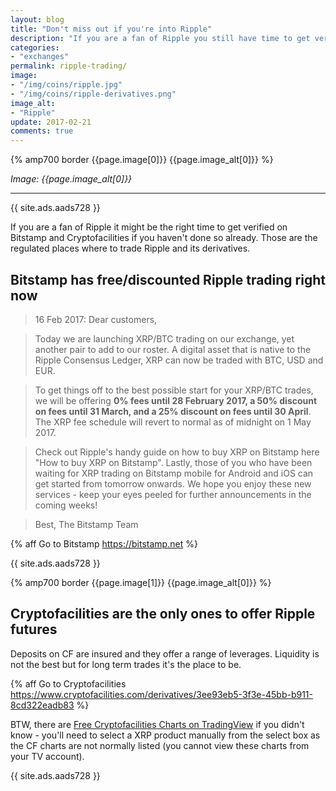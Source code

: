 ```yaml
---
layout: blog
title: "Don't miss out if you're into Ripple"
description: "If you are a fan of Ripple you still have time to get verified on Bitstamp and on Cryptofacilities - Bitstamp offers fee discount."
categories:
- "exchanges"
permalink: ripple-trading/
image:
- "/img/coins/ripple.jpg"
- "/img/coins/ripple-derivatives.png"
image_alt:
- "Ripple"
update: 2017-02-21
comments: true
---
```


{% amp700 border {{page.image[0]}} {{page.image_alt[0]}} %}

_Image: {{page.image_alt[0]}}_

________________________

{{ site.ads.aads728 }}

If you are a fan of Ripple it might be the right time to get verified on Bitstamp and Cryptofacilities if you haven't done so already. Those are the regulated places where to trade Ripple and its derivatives.

## Bitstamp has free/discounted Ripple trading right now


> 16 Feb 2017: Dear customers,

> Today we are launching XRP/BTC trading on our exchange, yet another pair to add to our roster. A digital asset that is native to the Ripple Consensus Ledger, XRP can now be traded with BTC, USD and EUR.

> To get things off to the best possible start for your XRP/BTC trades, we will be offering **0% fees until 28 February 2017, a 50% discount on fees until 31 March, and a 25% discount on fees until 30 April**. The XRP fee schedule will revert to normal as of midnight on 1 May 2017.

> Check out Ripple's handy guide on how to buy XRP on Bitstamp here "How to buy XRP on Bitstamp". Lastly, those of you who have been waiting for XRP trading on Bitstamp mobile for Android and iOS can get started from tomorrow onwards. We hope you enjoy these new services - keep your eyes peeled for further announcements in the coming weeks!

> Best,
The Bitstamp Team


{% aff Go to Bitstamp https://bitstamp.net %}

{{ site.ads.aads728 }}


{% amp700 border {{page.image[1]}} {{page.image_alt[0]}} %}


## Cryptofacilities are the only ones to offer Ripple futures

Deposits on CF are insured and they offer a range of leverages. Liquidity is not the best but for long term trades it's the place to be.

{% aff Go to Cryptofacilities https://www.cryptofacilities.com/derivatives/3ee93eb5-3f3e-45bb-b911-8cd322eadb83 %}

BTW, there are [Free Cryptofacilities Charts on TradingView](https://www.cryptofacilities.com/derivatives/tradingviewcharts) if you didn't know - you'll need to select a XRP product manually from the select box as the CF charts are not normally listed (you cannot view these charts from your TV account).

{{ site.ads.aads728 }}
